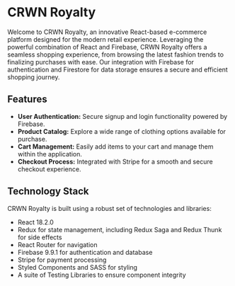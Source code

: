 # CRWN Royalty

Welcome to CRWN Royalty, an innovative React-based e-commerce platform designed for the modern retail experience. Leveraging the powerful combination of React and Firebase, CRWN Royalty offers a seamless shopping experience, from browsing the latest fashion trends to finalizing purchases with ease. Our integration with Firebase for authentication and Firestore for data storage ensures a secure and efficient shopping journey.

## Features

- **User Authentication:** Secure signup and login functionality powered by Firebase.
- **Product Catalog:** Explore a wide range of clothing options available for purchase.
- **Cart Management:** Easily add items to your cart and manage them within the application.
- **Checkout Process:** Integrated with Stripe for a smooth and secure checkout experience.

## Technology Stack

CRWN Royalty is built using a robust set of technologies and libraries:

- React 18.2.0
- Redux for state management, including Redux Saga and Redux Thunk for side effects
- React Router for navigation
- Firebase 9.9.1 for authentication and database
- Stripe for payment processing
- Styled Components and SASS for styling
- A suite of Testing Libraries to ensure component integrity
